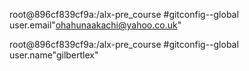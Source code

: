 root@896cf839cf9a:/alx-pre_course
#gitconfig--global user.email"ohahunaakachi@yahoo.co.uk"


root@896cf839cf9a:/alx-pre_course
#gitconfig--global user.name"gilbertlex"
